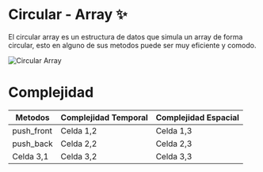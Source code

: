 # Circular - Array ✨
El circular array es un estructura de datos que
simula un array de forma circular, esto en alguno de sus metodos
puede ser muy eficiente y comodo.



![Circular Array](https://1.bp.blogspot.com/-CVGL_rXjkEI/XiwJ-NQls4I/AAAAAAAAAas/xznbOX1xJRsSr56pb_iSoN4nul0Lmp3EwCLcBGAsYHQ/s1600/circularqueues123.png)

# Complejidad

| Metodos | Complejidad Temporal | Complejidad Espacial |
|--------------|--------------|--------------|
| push_front   | Celda 1,2    | Celda 1,3    |
| push_back    | Celda 2,2    | Celda 2,3    |
| Celda 3,1    | Celda 3,2    | Celda 3,3    |
